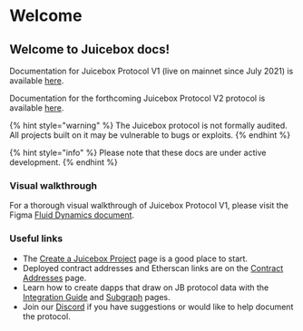 # Welcome

## Welcome to Juicebox docs!

Documentation for Juicebox Protocol V1 (live on mainnet since July 2021) is available [here](broken-reference).&#x20;

Documentation for the forthcoming Juicebox Protocol V2 protocol is available [here](broken-reference).

{% hint style="warning" %}
The Juicebox protocol is not formally audited. All projects built on it may be vulnerable to bugs or exploits.
{% endhint %}

{% hint style="info" %}
Please note that these docs are under active development.&#x20;
{% endhint %}

### Visual walkthrough

For a thorough visual walkthrough of Juicebox Protocol V1, please visit the Figma [Fluid Dynamics document](https://www.figma.com/file/dHsQ7Bt3ryXbZ2sRBAfBq5/Fluid-Dynamics).

### Useful links

* The [Create a Juicebox Project](getting-started/create-a-juicebox-project.md) page is a good place to start.
* Deployed contract addresses and Etherscan links are on the [Contract Addresses](resources/contract-addresses.md) page.
* Learn how to create dapps that draw on JB protocol data with the [Integration Guide](developers/integration-guide.md) and [Subgraph](developers/subgraph.md) pages.
* Join our [Discord](https://discord.com/invite/5JsDvuyCPd) if you have suggestions or would like to help document the protocol.
